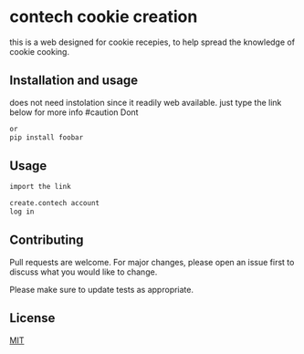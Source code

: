# contech cookie creation

this is a web designed for cookie recepies, to help spread the knowledge of cookie cooking.

## Installation and usage
does not need instolation since it readily web available. just type the link below for more info
#caution
Dont
```bash
or
pip install foobar
```

## Usage

```html
import the link

create.contech account
log in
```

## Contributing
Pull requests are welcome. For major changes, please open an issue first to discuss what you would like to change.

Please make sure to update tests as appropriate.

## License
[MIT](https://choosealicense.com/licenses/mit/)